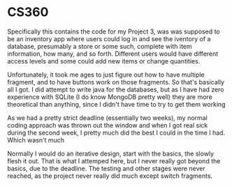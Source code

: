 # CS360

Specifically this contains the code for my Project 3, was was supposed to be an inventory app where
users could log in and see the iventory of a database, presumably a store or some such, complete with
item information, how many, and so forth. Different users would have different access levels and some could
add new items or change quantities. 

Unfortunately, it took me ages to just figure out how to have multiple fragment, and to have buttons work on those
fragments. So that's basically all I got. I did attempt to write java for the databases, but as I have had zero experience with
SQLite (I do know MongoDB pretty well) they are more theoretical than anything, since I didn't have time to try to get them working

As we had a pretty strict deadline (essentially two weeks), my normal coding approach was thrown out the window and when I got real
sick during the second week, I pretty much did the best I could in the time I had. Which wasn't much

Normally I would do an iterative design, start with the basics, the slowly flesh it out. That is what I attemped here, but I never
really got beyond the basics, due to the deadline. The testing and other stages were never reached, as the project never
really did much except switch fragments.
